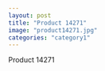 ```yaml
---
layout: post
title: "Product 14271"
image: "product14271.jpg"
categories: "category1"
---
```

Product 14271
